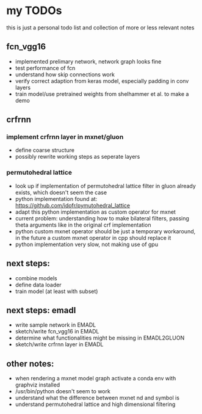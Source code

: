# my TODOs

this is just a personal todo list and collection of more or less relevant notes

## fcn_vgg16

- implemented prelimary network, network graph looks fine
- test performance of fcn
- understand how skip connections work
- verify correct adaption from keras model, especially padding in conv layers
- train model/use pretrained weights from shelhammer et al. to make a demo

## crfrnn

### implement crfrnn layer in mxnet/gluon

- define coarse structure
- possibly rewrite working steps as seperate layers

### permutohedral lattice

- look up if implementation of permutohedral lattice filter in gluon already exists, which doesn't seem the case
- python implementation found at: https://github.com/idofr/pymutohedral_lattice
- adapt this python implementation as custom operator for mxnet
- current problem: understanding how to make bilateral filters, passing theta arguments like in the original crf implementation
- python custom mxnet operator should be just a temporary workaround, in the future a custom mxnet operator in cpp should replace it
- python implementation very slow, not making use of gpu

## next steps:

- combine models
- define data loader
- train model (at least with subset)


## next steps: emadl

- write sample network in EMADL
- sketch/write fcn_vgg16 in EMADL
- determine what functionalities might be missing in EMADL2GLUON
- sketch/write crfrnn layer in EMADL

## other notes:

- when rendering a mxnet model graph activate a conda env with graphviz installed
- /usr/bin/python doesn't seem to work
- understand what the difference between mxnet nd and symbol is
- understand permutohedral lattice and high dimensional filtering
